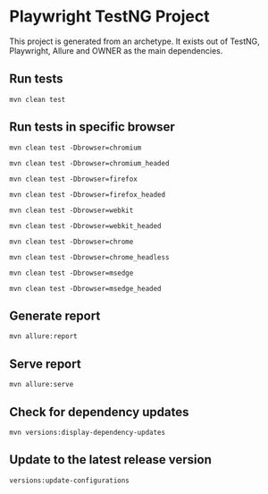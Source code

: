 # Playwright TestNG Project

This project is generated from an archetype. It exists out of TestNG, Playwright, Allure and OWNER as the main dependencies.


## Run tests

`mvn clean test`

## Run tests in specific browser

`mvn clean test -Dbrowser=chromium`

`mvn clean test -Dbrowser=chromium_headed`

`mvn clean test -Dbrowser=firefox`

`mvn clean test -Dbrowser=firefox_headed`

`mvn clean test -Dbrowser=webkit`

`mvn clean test -Dbrowser=webkit_headed`

`mvn clean test -Dbrowser=chrome`

`mvn clean test -Dbrowser=chrome_headless`

`mvn clean test -Dbrowser=msedge`

`mvn clean test -Dbrowser=msedge_headed`

## Generate report

`mvn allure:report`

## Serve report

`mvn allure:serve`

## Check for dependency updates

`mvn versions:display-dependency-updates`

## Update to the latest release version

`versions:update-configurations`